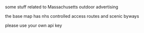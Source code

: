 some stuff related to Massachusetts outdoor advertising

the base map has nhs controlled access routes and scenic byways

please use your own api key